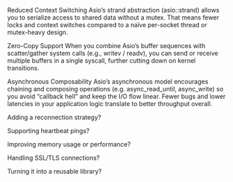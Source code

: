 Reduced Context Switching
Asio’s strand abstraction (asio::strand) allows you to serialize access to shared data without a mutex. That means fewer locks and context switches compared to a naïve per-socket thread or mutex-heavy design.

Zero-Copy Support
When you combine Asio’s buffer sequences with scatter/gather system calls (e.g., writev / readv), you can send or receive multiple buffers in a single syscall, further cutting down on kernel transitions.

Asynchronous Composability
Asio’s asynchronous model encourages chaining and composing operations (e.g. async_read_until, async_write) so you avoid “callback hell” and keep the I/O flow linear. Fewer bugs and lower latencies in your application logic translate to better throughput overall.


Adding a reconnection strategy?

Supporting heartbeat pings?

Improving memory usage or performance?

Handling SSL/TLS connections?

Turning it into a reusable library?